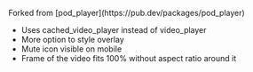 <p>Forked from [pod_player](https://pub.dev/packages/pod_player)</p>
<ul>
  <li>Uses cached_video_player instead of video_player</li>
  <li>More option to style overlay</li>
  <li>Mute icon visible on mobile</li>
  <li>Frame of the video fits 100% without aspect ratio around it</li>
</ul>
